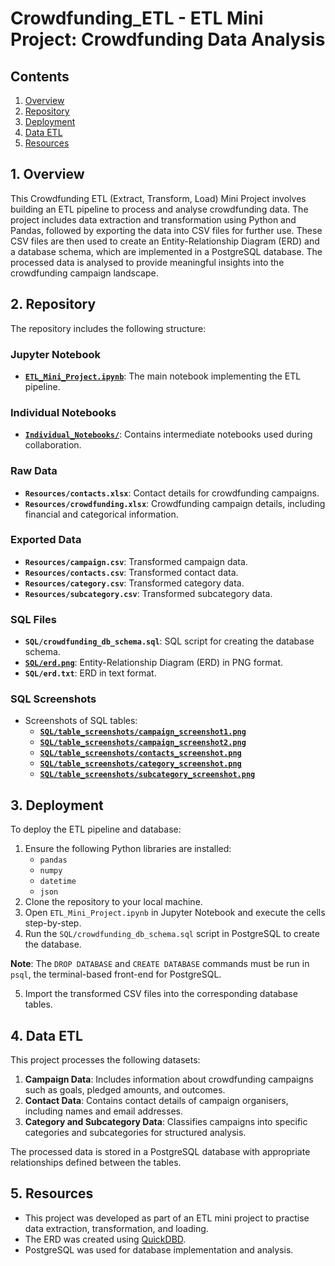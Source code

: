 # Crowdfunding_ETL - ETL Mini Project: Crowdfunding Data Analysis

## Contents
1. [Overview](#1-overview)  
2. [Repository](#2-repository)  
3. [Deployment](#3-deployment)  
4. [Data ETL](#4-data-etl)
5. [Resources](#5-resources)  


## 1. Overview
This Crowdfunding ETL (Extract, Transform, Load) Mini Project involves building an ETL pipeline to process and analyse crowdfunding data. The project includes data extraction and transformation using Python and Pandas, followed by exporting the data into CSV files for further use. These CSV files are then used to create an Entity-Relationship Diagram (ERD) and a database schema, which are implemented in a PostgreSQL database. The processed data is analysed to provide meaningful insights into the crowdfunding campaign landscape.


## 2. Repository
The repository includes the following structure:

### Jupyter Notebook
- **[`ETL_Mini_Project.ipynb`](ETL_Mini_Project.ipynb)**: The main notebook implementing the ETL pipeline.

### Individual Notebooks
- **[`Individual_Notebooks/`](Individual_Notebooks)**: Contains intermediate notebooks used during collaboration.

### Raw Data
- **`Resources/contacts.xlsx`**: Contact details for crowdfunding campaigns.  
- **`Resources/crowdfunding.xlsx`**: Crowdfunding campaign details, including financial and categorical information.


### Exported Data
- **`Resources/campaign.csv`**: Transformed campaign data.  
- **`Resources/contacts.csv`**: Transformed contact data.  
- **`Resources/category.csv`**: Transformed category data.  
- **`Resources/subcategory.csv`**: Transformed subcategory data.  

### SQL Files
- **`SQL/crowdfunding_db_schema.sql`**: SQL script for creating the database schema.  
- **[`SQL/erd.png`](SQL/erd.png)**: Entity-Relationship Diagram (ERD) in PNG format.  
- **`SQL/erd.txt`**: ERD in text format.

### SQL Screenshots
- Screenshots of SQL tables:
    - **[`SQL/table_screenshots/campaign_screenshot1.png`](SQL/table_screenshots/campaign_screenshot1.png)**  
    - **[`SQL/table_screenshots/campaign_screenshot2.png`](SQL/table_screenshots/campaign_screenshot2.png)**    
    - **[`SQL/table_screenshots/contacts_screenshot.png`](SQL/table_screenshots/contacts_screenshot.png)**
    - **[`SQL/table_screenshots/category_screenshot.png`](SQL/table_screenshots/category_screenshot.png)**
    - **[`SQL/table_screenshots/subcategory_screenshot.png`](SQL/table_screenshots/subcategory_screenshot.png)**  


## 3. Deployment
To deploy the ETL pipeline and database:

1. Ensure the following Python libraries are installed:
    - `pandas`
    - `numpy`
    - `datetime`
    - `json`
2. Clone the repository to your local machine.
3. Open `ETL_Mini_Project.ipynb` in Jupyter Notebook and execute the cells step-by-step.
4. Run the `SQL/crowdfunding_db_schema.sql` script in PostgreSQL to create the database.

**Note**: The `DROP DATABASE` and `CREATE DATABASE` commands must be run in `psql`, the terminal-based front-end for PostgreSQL.

5. Import the transformed CSV files into the corresponding database tables.


## 4. Data ETL
This project processes the following datasets:

1. **Campaign Data**: Includes information about crowdfunding campaigns such as goals, pledged amounts, and outcomes.  
2. **Contact Data**: Contains contact details of campaign organisers, including names and email addresses.  
3. **Category and Subcategory Data**: Classifies campaigns into specific categories and subcategories for structured analysis.  

The processed data is stored in a PostgreSQL database with appropriate relationships defined between the tables.


## 5. Resources
- This project was developed as part of an ETL mini project to practise data extraction, transformation, and loading.
- The ERD was created using [QuickDBD](http://www.quickdatabasediagrams.com/).
- PostgreSQL was used for database implementation and analysis.
